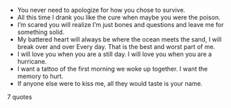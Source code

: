  - You never need to apologize for how you chose to survive.
 - All this time I drank you like the cure when maybe you were the poison.
 - I’m scared you will realize I’m just bones and questions and leave me for something solid.
 - My battered heart will always be where the ocean meets the sand, I will break over and over Every day. That is the best and worst part of me.
 - I will love you when you are a still day. I will love you when you are a hurricane.
 - I want a tattoo of the first morning we woke up together. I want the memory to hurt.
 - If anyone else were to kiss me, all they would taste is your name.

7 quotes